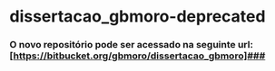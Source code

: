 # dissertacao_gbmoro-deprecated

### O novo repositório pode ser acessado na seguinte url: [https://bitbucket.org/gbmoro/dissertacao_gbmoro]###
